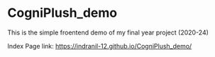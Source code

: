 # CogniPlush_demo
This is the simple froentend demo of my final year project (2020-24)

Index Page link:
https://indranil-12.github.io/CogniPlush_demo/
